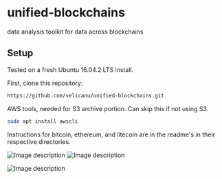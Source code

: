 # unified-blockchains
data analysis toolkit for data across blockchains

## Setup
Tested on a fresh Ubuntu 16.04.2 LTS install. 

First, clone this repository:
```bash
https://github.com/velicanu/unified-blockchains.git
```

AWS tools, needed for S3 archive portion. Can skip this if not using S3.
```bash
sudo apt install awscli
```

Instructions for bitcoin, ethereum, and litecoin are in the readme's in their respective directories.

![Image description](https://github.com/velicanu/unified-blockchains/blob/master/img/img-1.png) ![Image description](https://github.com/velicanu/unified-blockchains/blob/master/img/img-2.png)




![Image description](https://github.com/velicanu/unified-blockchains/blob/master/img/img-3.png)
